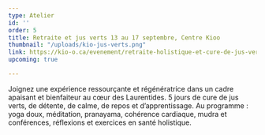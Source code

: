 ```yaml
---
type: Atelier
id: ''
order: 5
title: Retraite et jus verts 13 au 17 septembre, Centre Kioo
thumbnail: "/uploads/kio-jus-verts.png"
link: https://kio-o.ca/evenement/retraite-holistique-et-cure-de-jus-verts-avec-nancy-bilodeau/2021-09-13/
upcoming: true

---
```

Joignez une expérience ressourçante et régénératrice dans un cadre apaisant et bienfaiteur au cœur des Laurentides. 5 jours de cure de jus verts, de détente, de calme, de repos et d’apprentissage. Au programme : yoga doux, méditation, pranayama, cohérence cardiaque, mudra et conférences, réflexions et exercices en santé holistique.